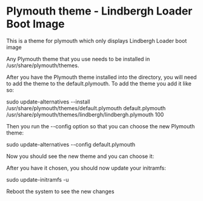 # Plymouth theme - Lindbergh Loader Boot Image

This is a theme for plymouth which only displays Lindbergh Loader boot image

Any Plymouth theme that you use needs to be installed in /usr/share/plymouth/themes.

After you have the Plymouth theme installed into the directory, you will need to add the theme to the default.plymouth. To add the theme you add it like so:

sudo update-alternatives --install /usr/share/plymouth/themes/default.plymouth default.plymouth /usr/share/plymouth/themes/lindbergh/lindbergh.plymouth 100

Then you run the --config option so that you can choose the new Plymouth theme:

sudo update-alternatives --config default.plymouth

Now you should see the new theme and you can choose it:

After you have it chosen, you should now update your initramfs:

sudo update-initramfs -u

Reboot the system to see the new changes
